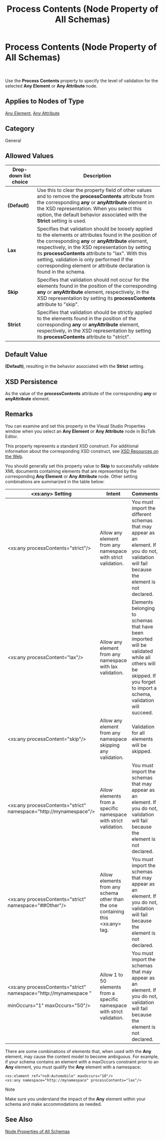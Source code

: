﻿---
title: Process Contents (Node Property of All Schemas)
TOCTitle: Process Contents (Node Property of All Schemas)
ms:assetid: 0e1660e6-e2f5-402c-88ca-5fda990eb855
ms:mtpsurl: https://msdn.microsoft.com/en-us/library/Aa547371(v=BTS.80)
ms:contentKeyID: 51526206
ms.date: 08/30/2017
mtps_version: v=BTS.80
---

# Process Contents (Node Property of All Schemas)

 

Use the **Process Contents** property to specify the level of validation for the selected **Any Element** or **Any Attribute** node.

## Applies to Nodes of Type

[Any Element](any-element-node-properties.md), [Any Attribute](any-attribute-node-properties.md)

## Category

General

## Allowed Values

<table>
<thead>
<tr class="header">
<th>Drop-down list choice</th>
<th>Description</th>
</tr>
</thead>
<tbody>
<tr class="odd">
<td><strong>(Default)</strong></td>
<td>Use this to clear the property field of other values and to remove the <strong>processContents</strong> attribute from the corresponding <strong>any</strong> or <strong>anyAttribute</strong> element in the XSD representation. When you select this option, the default behavior associated with the <strong>Strict</strong> setting is used.</td>
</tr>
<tr class="even">
<td><strong>Lax</strong></td>
<td>Specifies that validation should be loosely applied to the elements or attributes found in the position of the corresponding <strong>any</strong> or <strong>anyAttribute</strong> element, respectively, in the XSD representation by setting its <strong>processContents</strong> attribute to &quot;lax&quot;. With this setting, validation is only performed if the corresponding element or attribute declaration is found in the schema.</td>
</tr>
<tr class="odd">
<td><strong>Skip</strong></td>
<td>Specifies that validation should not occur for the elements found in the position of the corresponding <strong>any</strong> or <strong>anyAttribute</strong> element, respectively, in the XSD representation by setting its <strong>processContents</strong> attribute to &quot;skip&quot;.</td>
</tr>
<tr class="even">
<td><strong>Strict</strong></td>
<td>Specifies that validation should be strictly applied to the elements found in the position of the corresponding <strong>any</strong> or <strong>anyAttribute</strong> element, respectively, in the XSD representation by setting its <strong>processContents</strong> attribute to &quot;strict&quot;.</td>
</tr>
</tbody>
</table>


## Default Value

**(Default)**, resulting in the behavior associated with the **Strict** setting.

## XSD Persistence

As the value of the **processContents** attribute of the corresponding **any** or **anyAttribute** element.

## Remarks

You can examine and set this property in the Visual Studio Properties window when you select an **Any Element** or **Any Attribute** node in BizTalk Editor.

This property represents a standard XSD construct. For additional information about the corresponding XSD construct, see [XSD Resources on the Web](https://msdn.microsoft.com/en-us/library/aa547363\(v=bts.80\)).

You should generally set this property value to **Skip** to successfully validate XML documents containing elements that are represented by the corresponding **Any Element** or **Any Attribute** node. Other setting combinations are summarized in the table below:

<table>
<thead>
<tr class="header">
<th>&lt;xs:any&gt; Setting</th>
<th>Intent</th>
<th>Comments</th>
</tr>
</thead>
<tbody>
<tr class="odd">
<td>&lt;xs:any processContents=&quot;strict&quot;/&gt;</td>
<td>Allow any element from any namespace with strict validation.</td>
<td>You must import the different schemas that may appear as an element. If you do not, validation will fail because the element is not declared.</td>
</tr>
<tr class="even">
<td>&lt;xs:any processContent=&quot;lax&quot;/&gt;</td>
<td>Allow any element from any namespace with lax validation.</td>
<td>Elements belonging to schemas that have been imported will be validated while all others will be skipped. If you forget to import a schema, validation will succeed.</td>
</tr>
<tr class="odd">
<td>&lt;xs:any processContent=&quot;skip&quot;/&gt;</td>
<td>Allow any element from any namespace skipping any validation.</td>
<td>Validation for all elements will be skipped.</td>
</tr>
<tr class="even">
<td>&lt;xs:any processContents=&quot;strict&quot; namespace=&quot;http://mynamespace&quot;/&gt;</td>
<td>Allow elements from a specific namespace with strict validation.</td>
<td>You must import the schemas that may appear as an element. If you do not, validation will fail because the element is not declared.</td>
</tr>
<tr class="odd">
<td>&lt;xs:any processContents=&quot;strict&quot; namespace=&quot;##Other&quot;/&gt;</td>
<td>Allow elements from any schema other than the one containing this &lt;xs:any&gt; tag.</td>
<td>You must import the schemas that may appear as an element. If you do not, validation will fail because the element is not declared.</td>
</tr>
<tr class="even">
<td>&lt;xs:any processContents=&quot;strict&quot; namespace=&quot;http://mynamespace &quot;<br />
<br />
minOccurs=&quot;1&quot; maxOccurs=&quot;50&quot;/&gt;</td>
<td>Allow 1 to 50 elements from a specific namespace with strict validation.</td>
<td>You must import the schemas that may appear as an element. If you do not, validation will fail because the element is not declared.</td>
</tr>
</tbody>
</table>


There are some combinations of elements that, when used with the **Any** element, may cause the content model to become ambiguous. For example, if your schema contains an element with a maxOccurs constraint prior to an **Any** element, you must qualify the **Any** element with a namespace:

``` 
<xs:element ref="ns0:Automobile" maxOccurs="10"/>  
<xs:any namespace="http://mynamespace" processContents="lax"/>   
```


> [!NOTE]
> <P>Make sure you understand the impact of the <STRONG>Any</STRONG> element within your schema and make accommodations as needed.</P>



## See Also

[Node Properties of All Schemas](node-properties-of-all-schemas.md)

